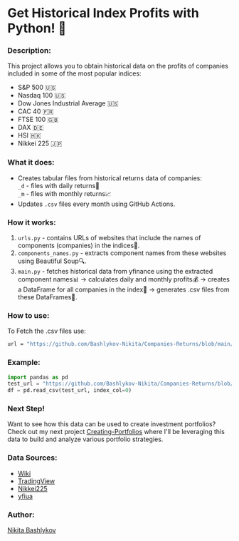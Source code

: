 ﻿# Get Historical Index Profits with Python! 🚀
### Description: 
This project allows you to obtain historical data on the profits of companies included in some of the most popular indices:
- S&P 500 🇺🇸
- Nasdaq 100 🇺🇸
- Dow Jones Industrial Average 🇺🇸
- CAC 40 🇫🇷
- FTSE 100 🇬🇧
- DAX 🇩🇪
- HSI 🇭🇰
- Nikkei 225 🇯🇵

### What it does:
- Creates tabular files from historical returns data of companies:  
  ```_d``` - files with daily returns📅   
  ```_m``` - files with monthly returns📈
- Updates ```.csv``` files every month using GitHub Actions.
### How it works:

1) ```urls.py``` - contains URLs of websites that include the names of components (companies) in the indices🔗.
2) ```components_names.py``` - extracts component names from these websites using Beautiful Soup🔍.
3) ```main.py``` - fetches historical data from yfinance using the extracted component names📊 &#8594; calculates daily and monthly profits💰 &#8594; creates a DataFrame for all companies in the index📄 &#8594; generates .csv files from these DataFrames💾.



### How to use:
To Fetch the .csv files use:
```sh
url = "https://github.com/Bashlykov-Nikita/Companies-Returns/blob/main/data/${file_name}.csv?raw=true"
```
### Example:
```python
import pandas as pd
test_url = "https://github.com/Bashlykov-Nikita/Companies-Returns/blob/main/data/DowJones_d.csv?raw=true"
df = pd.read_csv(test_url, index_col=0)
```
### Next Step!
Want to see how this data can be used to create investment portfolios?  
Check out my next project [Creating-Portfolios](https://github.com/Bashlykov-Nikita/Creating-Portfolio) where I'll be leveraging this data to build and analyze various portfolio strategies.

### Data Sources:
* [Wiki](https://en.wikipedia.org/wiki/List_of_S%26P_500_companies)
* [TradingView](www.tradingview.com)
* [Nikkei225](https://indexes.nikkei.co.jp/en/nkave/index/component)
* [yfiua](https://github.com/yfiua/index-constituents/tree/main?tab=readme-ov-file)

### Author:
[Nikita Bashlykov](https://github.com/Bashlykov-Nikita)

